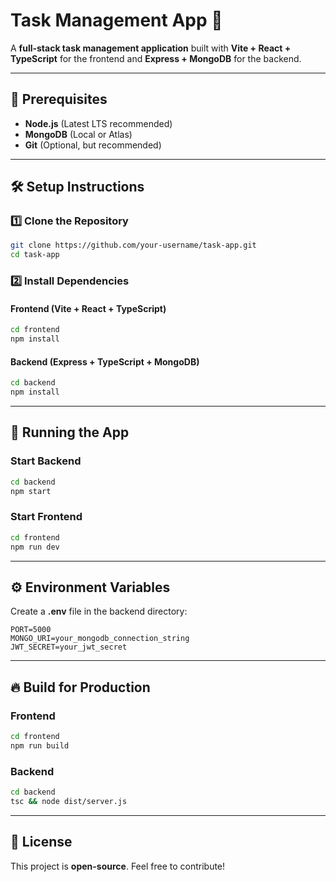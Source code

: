 # Task Management App 🚀  

A **full-stack task management application** built with **Vite + React + TypeScript** for the frontend and **Express + MongoDB** for the backend.  

---

## 📌 Prerequisites  

- **Node.js** (Latest LTS recommended)  
- **MongoDB** (Local or Atlas)  
- **Git** (Optional, but recommended)  

---

## 🛠 Setup Instructions  

### 1️⃣ Clone the Repository  
```sh
git clone https://github.com/your-username/task-app.git  
cd task-app
```

### 2️⃣ Install Dependencies  

#### **Frontend** (Vite + React + TypeScript)  
```sh
cd frontend  
npm install  
```

#### **Backend** (Express + TypeScript + MongoDB)  
```sh
cd backend  
npm install  
```

---

## 🚀 Running the App  

### **Start Backend**  
```sh
cd backend  
npm start  
```

### **Start Frontend**  
```sh
cd frontend  
npm run dev  
```

---

## ⚙️ Environment Variables  

Create a **.env** file in the backend directory:  
```
PORT=5000  
MONGO_URI=your_mongodb_connection_string  
JWT_SECRET=your_jwt_secret  
```

---

## 🔥 Build for Production  

### **Frontend**  
```sh
cd frontend  
npm run build  
```

### **Backend**  
```sh
cd backend  
tsc && node dist/server.js  
```

---

## 📜 License  
This project is **open-source**. Feel free to contribute!  
